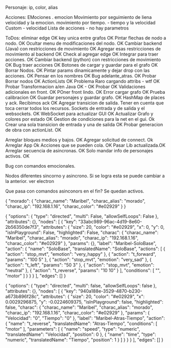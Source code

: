 Personaje: ip, color, alias

Acciones:
EMociones . emocion
Movimiento por seguimiento de liena velocidad y la emocion.
movimiento por tiempo. - tiempo y la velocidad
Custom - velocidad
Lista de acciones - no hay parametros

ToDos:
eliminar edge OK
key unica entre grafos OK
Pintar flechas de nodo a nodo. OK
Ocultar menu de modificaciones del nodo. OK
Cambiar backend (Java) con restricciones de movimiento OK
Agregar esas restricciones de movimiento al backend OK
Check al agregar edge  OK
Integrar para traer acciones. OK
Cambiar backend (python) con restricciones de movimiento OK
Bug traer acciones OK
Botones de cargar y guardar para el grafo OK
Borrar Nodos. OK
Pintar params dinamicamente y dejar drop con las acciones. OK 
Pensar en los nombres OK
Bug adelante_atras. OK
Probar Borrar nodos OK
ActionLists OK
Problema Raro cargando attribs - wtf OK
Probar Transformacion a/en Java OK - OK
Probar OK
Validaciones adicionales en front. OK
POner front lindo. OK
Error cargar grafo OK
Prueba calibracion OK
Guardar personajes y guardar grafo. OK
HashMap de places y ack. Recibimos ack OK
Agregar transicion de salida. Tener en cuenta que toca cerrar todos los recursos. Sockets de entrada y de salida y el websockets. OK
WebSocket para actualizar GUI OK
Actualizar Grafo y colores por estado OK 
Gestion de condiciones para la net en el gui. Ok
Crear una sola transicion de entrada y una de salida OK
Probar generacion de obra con actionList. OK

Arreglar bloques medios y bajos. OK
Agregar solicitud de connect. Ok
Arreglar App Ok
Acciones que se pueden cola. OK
Pasar Lib actualizada.OK
Arreglar secuencia de asincronas. OK
Solo mandar info de personajes activos. OK

Bug con comandos emocionales.

Nodos diferentes sincorno y asincrono. Si se logra esta se puede cambiar a la anterior.
ver electron

Que pasa con comandos asinconors en el fin? Se quedan activos. 


{
    "morado": {
        "charac_name": "Maribel",
        "charac_alias": "morado",
        "charac_ip": "192.168.1.16",
        "charac_color": "#e02929"
    }
}

{
    "options": {
        "type": "directed",
        "multi": False,
        "allowSelfLoops": False
    },
    "attributes": {},
    "nodes": [
        {
            "key": "33abc989-96ac-4d19-8e60-2b56350de7f3",
            "attributes": {
                "size": 20,
                "color": "#e02929",
                "x": 0,
                "y": 0,
                "isInPlayground": False,
                "highlighted": False,
                "charac": {
                    "charac_name": "Maribel",
                    "charac_alias": "morado",
                    "charac_ip": "192.168.1.16",
                    "charac_color": "#e02929"
                },
                "params": {},
                "label": "Maribel-SoloBase",
                "action": {
                    "name": "SoloBase",
                    "translatedName": "SoloBase",
                    "actions": [
                        {
                            "action": "stop_mvt",
                            "emotion": "very_happy"
                        },
                        {
                            "action": "t_forward",
                            "params": "100 5"
                        },
                        {
                            "action": "stop_mvt",
                            "emotion": "very_sad"
                        },
                        {
                            "action": "t_left",
                            "params": "50 3"
                        },
                        {
                            "action": "stop_mvt",
                            "emotion": "neutral"
                        },
                        {
                            "action": "t_reverse",
                            "params": "10 10"
                        }
                    ],
                    "conditions": [
                        "",
                        "motor"
                    ]
                }
            }
        }
    ],
    "edges": []
}




{
    "options": {
        "type": "directed",
        "multi": false,
        "allowSelfLoops": false
    },
    "attributes": {},
    "nodes": [
        {
            "key": "940a188e-3529-4870-b230-a673b896f28c",
            "attributes": {
                "size": 20,
                "color": "#e02929",
                "x": 0.0029296875,
                "y": -0.0224609375,
                "isInPlayground": false,
                "highlighted": false,
                "charac": {
                    "charac_name": "Maribel",
                    "charac_alias": "morado",
                    "charac_ip": "192.168.1.16",
                    "charac_color": "#e02929"
                },
                "params": {
                    "Velocidad": "0",
                    "Tiempo": "0"
                },
                "label": "Maribel-Atras-Tiempo",
                "action": {
                    "name": "t_reverse",
                    "translatedName": "Atras-Tiempo",
                    "conditions": [
                        "motor"
                    ],
                    "parameters": [
                        {
                            "name": "speed",
                            "type": "numeric",
                            "translatedName": "Velocidad",
                            "position": 0
                        },
                        {
                            "name": "time",
                            "type": "numeric",
                            "translatedName": "Tiempo",
                            "position": 1
                        }
                    ]
                }
            }
        }
    ],
    "edges": []
}